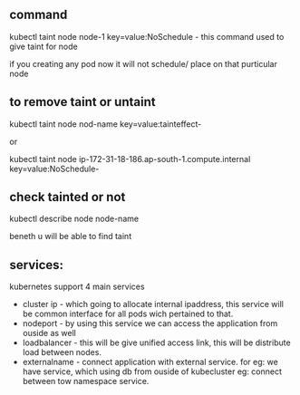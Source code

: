 command
--------
kubectl taint node node-1 key=value:NoSchedule - this command used to give taint for node

if you creating any pod now it will not schedule/ place on that purticular node 



to remove taint or untaint
---------------------------
kubectl taint node nod-name key=value:tainteffect-

or 

kubectl taint node ip-172-31-18-186.ap-south-1.compute.internal key=value:NoSchedule-


check tainted or not
-----------------------
kubectl describe node node-name

beneth u will be able to find taint


services:
--------
kubernetes support 4 main services
- cluster ip - which going to allocate internal ipaddress, this service will be common interface for all pods wich pertained to that.
- nodeport - by using this service we can access the application from ouside as well
- loadbalancer - this will be give unified access link, this will be distribute load between nodes.
- externalname - connect application with external service. for eg: we have service, which using db from ouside of kubecluster
                                                                eg: connect between tow namespace service.

